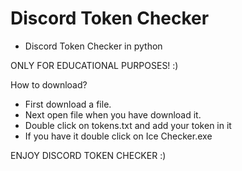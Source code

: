 # Discord Token Checker
- Discord Token Checker in python 

ONLY FOR EDUCATIONAL PURPOSES! :)

How to download?
- First download a file.
- Next open file when you have download it.
- Double click on tokens.txt and add your token in it
- If you have it double click on Ice Checker.exe

ENJOY DISCORD TOKEN CHECKER :)
